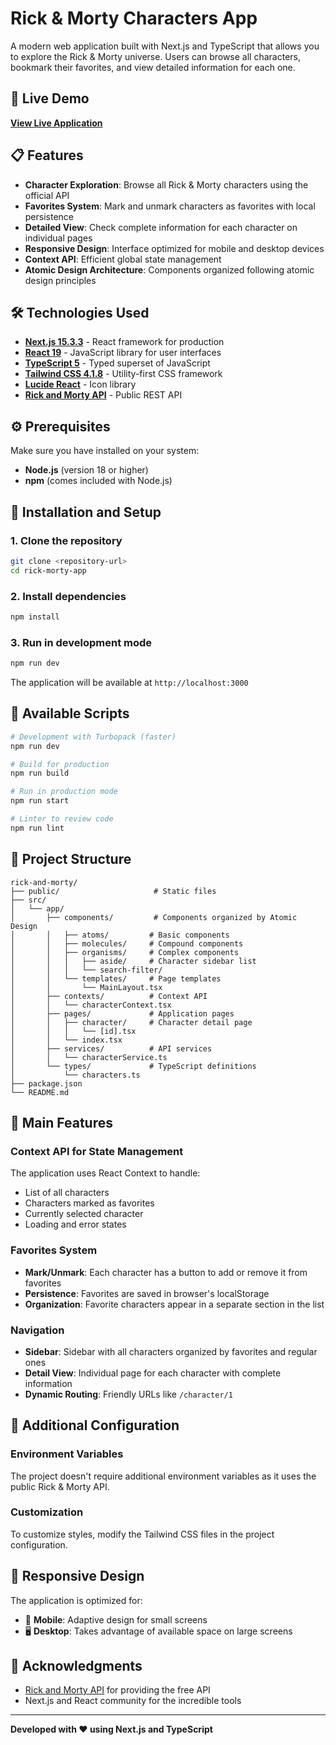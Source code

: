 # Rick & Morty Characters App

A modern web application built with Next.js and TypeScript that allows you to explore the Rick & Morty universe. Users can browse all characters, bookmark their favorites, and view detailed information for each one.

## 🚀 Live Demo

**[View Live Application](https://rick-and-morty-bqm6.vercel.app/)**

## 📋 Features

- **Character Exploration**: Browse all Rick & Morty characters using the official API
- **Favorites System**: Mark and unmark characters as favorites with local persistence
- **Detailed View**: Check complete information for each character on individual pages
- **Responsive Design**: Interface optimized for mobile and desktop devices
- **Context API**: Efficient global state management
- **Atomic Design Architecture**: Components organized following atomic design principles

## 🛠️ Technologies Used

- **[Next.js 15.3.3](https://nextjs.org/)** - React framework for production
- **[React 19](https://reactjs.org/)** - JavaScript library for user interfaces
- **[TypeScript 5](https://www.typescriptlang.org/)** - Typed superset of JavaScript
- **[Tailwind CSS 4.1.8](https://tailwindcss.com/)** - Utility-first CSS framework
- **[Lucide React](https://lucide.dev/)** - Icon library
- **[Rick and Morty API](https://rickandmortyapi.com/)** - Public REST API

## ⚙️ Prerequisites

Make sure you have installed on your system:

- **Node.js** (version 18 or higher)
- **npm** (comes included with Node.js)

## 🚀 Installation and Setup

### 1. Clone the repository

```bash
git clone <repository-url>
cd rick-morty-app
```

### 2. Install dependencies

```bash
npm install
```

### 3. Run in development mode

```bash
npm run dev
```

The application will be available at `http://localhost:3000`

## 📜 Available Scripts

```bash
# Development with Turbopack (faster)
npm run dev

# Build for production
npm run build

# Run in production mode
npm run start

# Linter to review code
npm run lint
```

## 📁 Project Structure

```
rick-and-morty/
├── public/                     # Static files
├── src/
│   └── app/
│       ├── components/         # Components organized by Atomic Design
│       │   ├── atoms/         # Basic components
│       │   ├── molecules/     # Compound components
│       │   ├── organisms/     # Complex components
│       │   │   ├── aside/     # Character sidebar list
│       │   │   └── search-filter/
│       │   └── templates/     # Page templates
│       │       └── MainLayout.tsx
│       ├── contexts/          # Context API
│       │   └── characterContext.tsx
│       ├── pages/             # Application pages
│       │   ├── character/     # Character detail page
│       │   │   └── [id].tsx
│       │   └── index.tsx
│       ├── services/          # API services
│       │   └── characterService.ts
│       └── types/             # TypeScript definitions
│           └── characters.ts
├── package.json
└── README.md
```

## 🎯 Main Features

### Context API for State Management

The application uses React Context to handle:
- List of all characters
- Characters marked as favorites
- Currently selected character
- Loading and error states

### Favorites System

- **Mark/Unmark**: Each character has a button to add or remove it from favorites
- **Persistence**: Favorites are saved in browser's localStorage
- **Organization**: Favorite characters appear in a separate section in the list

### Navigation

- **Sidebar**: Sidebar with all characters organized by favorites and regular ones
- **Detail View**: Individual page for each character with complete information
- **Dynamic Routing**: Friendly URLs like `/character/1`

## 🔧 Additional Configuration

### Environment Variables

The project doesn't require additional environment variables as it uses the public Rick & Morty API.

### Customization

To customize styles, modify the Tailwind CSS files in the project configuration.

## 📱 Responsive Design

The application is optimized for:
- 📱 **Mobile**: Adaptive design for small screens
- 🖥️ **Desktop**: Takes advantage of available space on large screens

## 🙏 Acknowledgments

- [Rick and Morty API](https://rickandmortyapi.com/) for providing the free API
- Next.js and React community for the incredible tools

---

**Developed with ❤️ using Next.js and TypeScript**